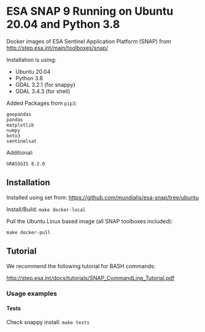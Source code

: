 # ESA SNAP 9 Running on Ubuntu 20.04 and Python 3.8

Docker images of ESA Sentinel Application Platform (SNAP) from http://step.esa.int/main/toolboxes/snap/

Installation is using:

- Ubuntu 20.04
- Python 3.8
- GDAL 3.2.1 (for snappy)
- GDAL 3.4.3 (for shell)

Added Packages from `pip3`:

```
geopandas 
pandas 
matplotlib 
numpy 
boto3 
sentinelsat
```

Additional:

```
GRASSGIS 8.2.0
```

## Installation

Installed using set from: https://github.com/mundialis/esa-snap/tree/ubuntu

Install/Build: `make docker-local`

Pull the Ubuntu Linux based image (all SNAP toolboxes included):

```
make docker-pull
```

## Tutorial

We recommend the following tutorial for BASH commands:

http://step.esa.int/docs/tutorials/SNAP_CommandLine_Tutorial.pdf

### Usage examples

#### Tests

Check snappy install: `make tests`

